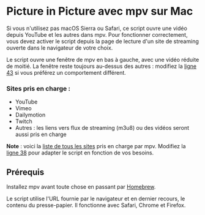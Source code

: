 # Picture in Picture avec mpv sur Mac

Si vous n'utilisez pas macOS Sierra ou Safari, ce script ouvre une vidéo depuis YouTube et les autres dans mpv. Pour fonctionner correctement, vous devez activer le script depuis la page de lecture d'un site de streaming ouverte dans le navigateur de votre choix. 

Le script ouvre une fenêtre de mpv en bas à gauche, avec une vidéo réduite de moitié. La fenêtre reste toujours au-dessus des autres : modifiez la [ligne 43](https://github.com/nicolinuxfr/pip-mpv/blob/master/PiP.applescript#L43) si vous préférez un comportement différent.


### Sites pris en charge : 

- YouTube
- Vimeo
- Dailymotion
- Twitch
- Autres : les liens vers flux de streaming (m3u8) ou des vidéos seront aussi pris en charge

**Note** : voici la [liste de tous les sites](http://rg3.github.io/youtube-dl/supportedsites.html) pris en charge par mpv. Modifiez la [ligne 38](https://github.com/nicolinuxfr/pip-mpv/blob/master/PiP.applescript#L38) pour adapter le script en fonction de vos besoins.

## Prérequis

Installez mpv avant toute chose en passant par [Homebrew](http://brew.sh). 

Le script utilise l'URL fournie par le navigateur et en dernier recours, le contenu du presse-papier. Il fonctionne avec Safari, Chrome et Firefox. 

